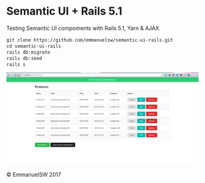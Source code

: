# Semantic UI + Rails 5.1

Testing Semantic UI compoments with Rails 5.1, Yarn & AJAX

```
git clone https://github.com/emmanuelsw/semantic-ui-rails.git
cd semantic-ui-rails
rails db:migrate
rails db:seed
rails s
```

![Screenshot](https://raw.githubusercontent.com/emmanuelsw/semantic-ui-rails/master/screenshot.png)


&copy; EmmanuelSW 2017
